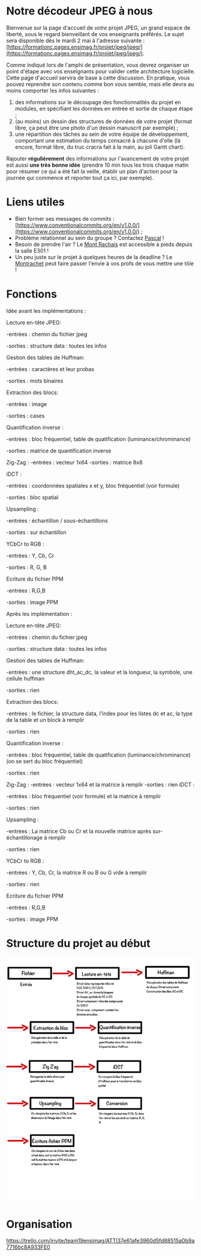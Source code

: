 # Notre décodeur JPEG à nous

Bienvenue sur la page d'accueil de _votre_ projet JPEG, un grand espace de liberté, sous le regard bienveillant de vos enseignants préférés.
Le sujet sera disponible dès le mardi 2 mai à l'adresse suivante : [https://formationc.pages.ensimag.fr/projet/jpeg/jpeg/](https://formationc.pages.ensimag.fr/projet/jpeg/jpeg/).

Comme indiqué lors de l'amphi de présentation, vous devrez organiser un point d'étape avec vos enseignants pour valider cette architecture logicielle.
Cette page d'accueil servira de base à cette discussion. En pratique, vous pouvez reprendre son contenu comme bon vous semble, mais elle devra au moins comporter les infos suivantes :

1. des informations sur le découpage des fonctionnalités du projet en modules, en spécifiant les données en entrée et sortie de chaque étape ;
2. (au moins) un dessin des structures de données de votre projet (format libre, ça peut être une photo d'un dessin manuscrit par exemple) ;
3. une répartition des tâches au sein de votre équipe de développement, comportant une estimation du temps consacré à chacune d'elle (là encore, format libre, du truc cracra fait à la main, au joli Gantt chart).

Rajouter **régulièrement** des informations sur l'avancement de votre projet est aussi **une très bonne idée** (prendre 10 min tous les trois chaque matin pour résumer ce qui a été fait la veille, établir un plan d'action pour la journée qui commence et reporter tout ça ici, par exemple).

# Liens utiles

- Bien former ses messages de commits : [https://www.conventionalcommits.org/en/v1.0.0/](https://www.conventionalcommits.org/en/v1.0.0/) ;
- Problème relationnel au sein du groupe ? Contactez [Pascal](https://fr.wikipedia.org/wiki/Pascal,_le_grand_fr%C3%A8re) !
- Besoin de prendre l'air ? Le [Mont Rachais](https://fr.wikipedia.org/wiki/Mont_Rachais) est accessible à pieds depuis la salle E301 !
- Un peu juste sur le projet à quelques heures de la deadline ? Le [Montrachet](https://www.vinatis.com/achat-vin-puligny-montrachet) peut faire passer l'envie à vos profs de vous mettre une tôle !


# Fonctions

Idée avant les implémentations :

Lecture en-tête JPEG:

-entrées : chemin du fichier jpeg

-sorties : structure data : toutes les infos

Gestion des tables de Huffman:

-entrées : caractères et leur probas

-sorties : mots binaires

Extraction des blocs:

-entrées : image

-sorties : cases

Quantification inverse :

-entrées : bloc fréquentiel, table de quatification (luminance/chrominance)

-sorties : matrice de quantification inverse

Zig-Zag :
-entrées : vecteur 1x64
-sorties : matrice 8x8

iDCT :

-entrées : coordonnées spatiales x et y, bloc fréquentiel (voir formule)

-sorties : bloc spatial

Upsampling :

-entrées : échantillon / sous-échantillons

-sorties : sur échantillon

YCbCr to RGB : 

-entrées : Y, Cb, Cr

-sorties : R, G, B


Ecriture du fichier PPM

-entrées : R,G,B

-sorties : image PPM

Après les implémentation : 

Lecture en-tête JPEG:

-entrées : chemin du fichier jpeg

-sorties : structure data : toutes les infos

Gestion des tables de Huffman:

-entrées : une structure dht_ac_dc, la valeur et la longueur, la symbole, une cellule huffman

-sorties : rien

Extraction des blocs:

-entrées : le fichier, la structure data, l'index pour les listes dc et ac, la type de la table et un block à remplir

-sorties : rien

Quantification inverse :

-entrées : bloc fréquentiel, table de quatification (luminance/chrominance) (on se sert du bloc fréquentiel)

-sorties : rien

Zig-Zag :
-entrées : vecteur 1x64 et la matrice à remplir
-sorties : rien
iDCT :

-entrées : bloc fréquentiel (voir formule) et la matrice à remplir 

-sorties : rien

Upsampling :

-entrées : La matrice Cb ou Cr et la nouvelle matrice après sur-échantillonage à remplir

-sorties : rien

YCbCr to RGB : 

-entrées : Y, Cb, Cr, la matrice R ou B ou G vide à remplir

-sorties : rien


Ecriture du fichier PPM

-entrées : R,G,B

-sorties : image PPM

# Structure du projet au début
![Photo](Photo.jpg)




# Organisation
https://trello.com/invite/team19ensimag/ATTI37e61afe3960d5fd88515a0b9a7716bc8A933FE0

